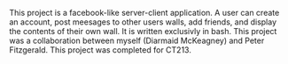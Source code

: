 This project is a facebook-like server-client application. A user can create an account, post meesages to other users walls, add friends, and display the contents of their own wall. It is written exclusivly in bash. This project was a collaboration between myself (Diarmaid McKeagney) and Peter Fitzgerald. This project was completed for CT213.
